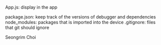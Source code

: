 App.js: display in the app

package.json: keep track of the versions of debugger and dependencies
node_modules: packages that is imported into the device
.gitignore: files that git should ignore

Seongrim Choi
